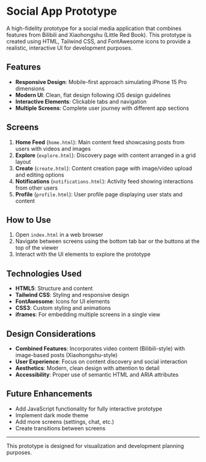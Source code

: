 # Social App Prototype

A high-fidelity prototype for a social media application that combines features from Bilibili and Xiaohongshu (Little Red Book). This prototype is created using HTML, Tailwind CSS, and FontAwesome icons to provide a realistic, interactive UI for development purposes.

## Features

- **Responsive Design**: Mobile-first approach simulating iPhone 15 Pro dimensions
- **Modern UI**: Clean, flat design following iOS design guidelines
- **Interactive Elements**: Clickable tabs and navigation
- **Multiple Screens**: Complete user journey with different app sections

## Screens

1. **Home Feed** (`home.html`): Main content feed showcasing posts from users with videos and images
2. **Explore** (`explore.html`): Discovery page with content arranged in a grid layout
3. **Create** (`create.html`): Content creation page with image/video upload and editing options
4. **Notifications** (`notifications.html`): Activity feed showing interactions from other users
5. **Profile** (`profile.html`): User profile page displaying user stats and content

## How to Use

1. Open `index.html` in a web browser
2. Navigate between screens using the bottom tab bar or the buttons at the top of the viewer
3. Interact with the UI elements to explore the prototype

## Technologies Used

- **HTML5**: Structure and content
- **Tailwind CSS**: Styling and responsive design
- **FontAwesome**: Icons for UI elements
- **CSS3**: Custom styling and animations
- **iframes**: For embedding multiple screens in a single view

## Design Considerations

- **Combined Features**: Incorporates video content (Bilibili-style) with image-based posts (Xiaohongshu-style)
- **User Experience**: Focus on content discovery and social interaction
- **Aesthetics**: Modern, clean design with attention to detail
- **Accessibility**: Proper use of semantic HTML and ARIA attributes

## Future Enhancements

- Add JavaScript functionality for fully interactive prototype
- Implement dark mode theme
- Add more screens (settings, chat, etc.)
- Create transitions between screens

---

This prototype is designed for visualization and development planning purposes. 